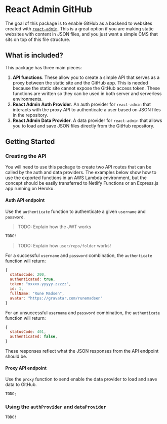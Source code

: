 # React Admin GitHub

The goal of this package is to enable GitHub as a backend to websites created with [`react-admin`](https://marmelab.com/react-admin/). This is a great option if you are making static websites with content in JSON files, and you just want a simple CMS that sits on top of this file structure.

## What is included?

This package has three main pieces:

1. **API functions**. These allow you to create a simple API that serves as a proxy between the static site and the GitHub app. This is needed because the static site cannot expose the GitHub access token. These functions are written so they can be used in both server and serverless environments.
2. **React Admin Auth Provider**. An auth provider for `react-admin` that interacts with the proxy API to authenticate a user based on JSON files in the repository.
3. **React Admin Data Provider**. A data provider for `react-admin` that allows you to load and save JSON files directly from the GitHub repository.

## Getting Started

### Creating the API

You will need to use this package to create two API routes that can be called by the auth and data providers. The examples below show how to use the exported functions in an AWS Lambda environment, but the concept should be easily transferred to Netlify Functions or an Express.js app running on Heroku.

#### Auth API endpoint

Use the `authenticate` function to authenticate a given `username` and `password`.

> TODO: Explain how the JWT works

```js
TODO!
```

> TODO: Explain how `user/repo/folder` works!

For a successful `username` and `password` combination, the `authenticate` function will return:

```js
{
  statusCode: 200,
  authenticated: true,
  token: "xxxxx.yyyyy.zzzzz",
  id: 1,
  fullName: "Rune Madsen",
  avatar: "https://gravatar.com/runemadsen"
}
```

For an unsuccessful `username` and `password` combination, the `authenticate` function will return:

```js
{
  statusCode: 401,
  authenticated: false,
}
```

These responses reflect what the JSON responses from the API endpoint should be.

#### Proxy API endpoint

Use the `proxy` function to send enable the data provider to load and save data to GitHub.

```js
TODO;
```

### Using the `authProvider` and `dataProvider`

```
TODO!
```
